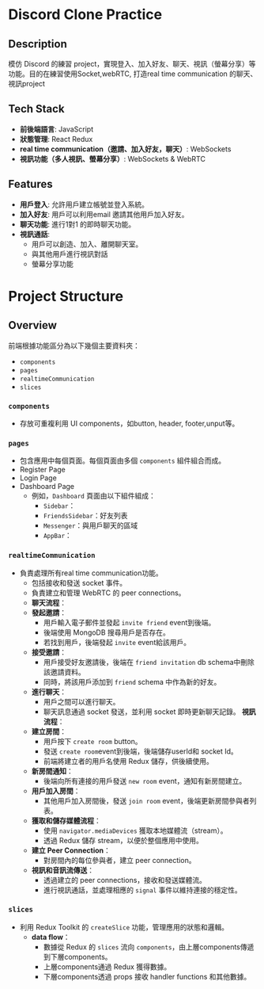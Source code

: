 # Discord Clone Practice

## Description
模仿 Discord 的練習 project，實現登入、加入好友、聊天、視訊（螢幕分享）等功能。目的在練習使用Socket,webRTC, 打造real time communication 的聊天、視訊project

## Tech Stack
- **前後端語言**: JavaScript
- **狀態管理**: React Redux
- **real time communication（邀請、加入好友，聊天）**: WebSockets
- **視訊功能（多人視訊、螢幕分享）**: WebSockets & WebRTC

## Features
- **用戶登入**: 允許用戶建立帳號並登入系統。
- **加入好友**: 用戶可以利用email 邀請其他用戶加入好友。
- **聊天功能**: 進行1對1 的即時聊天功能。
- **視訊通話**:
  - 用戶可以創造、加入、離開聊天室。
  - 與其他用戶進行視訊對話
  - 螢幕分享功能
# Project Structure

## Overview
前端根據功能區分為以下幾個主要資料夾：
- `components`
- `pages`
- `realtimeCommunication`
- `slices`


### `components`
- 存放可重複利用 UI components，如button, header, footer,unput等。

### `pages`
- 包含應用中每個頁面。每個頁面由多個 `components` 組件組合而成。
- Register Page
- Login Page
- Dashboard Page
  - 例如，`Dashboard` 頁面由以下組件組成：
    - `Sidebar`：
    - `FriendsSidebar`：好友列表
    - `Messenger`：與用戶聊天的區域
    - `AppBar`：

### `realtimeCommunication`
- 負責處理所有real time communication功能。
  - 包括接收和發送 socket 事件。
  - 負責建立和管理 WebRTC 的 peer connections。
   - **聊天流程**：
    - **發起邀請**：
      - 用戶輸入電子郵件並發起 `invite friend` event到後端。
      - 後端使用 MongoDB 搜尋用戶是否存在。
      - 若找到用戶，後端發起 `invite` event給該用戶。
    - **接受邀請**：
      - 用戶接受好友邀請後，後端在 `friend invitation` db schema中刪除該邀請資料。
      - 同時，將該用戶添加到 `friend` schema 中作為新的好友。
    - **進行聊天**：
      - 用戶之間可以進行聊天。
      - 聊天訊息通過 socket 發送，並利用 socket 即時更新聊天記錄。
**視訊流程**：
    - **建立房間**：
      - 用戶按下 `create room` button。
      - 發送 `create room`event到後端，後端儲存userId和 socket Id。
      - 前端將建立者的用戶名使用 Redux 儲存，供後續使用。
    - **新房間通知**：
      - 後端向所有連接的用戶發送 `new room` event，通知有新房間建立。
    - **用戶加入房間**：
      - 其他用戶加入房間後，發送 `join room` event，後端更新房間參與者列表。
    - **獲取和儲存媒體流程**：
      - 使用 `navigator.mediaDevices` 獲取本地媒體流（stream）。
      - 透過 Redux 儲存 stream，以便於整個應用中使用。
    - **建立 Peer Connection**：
      - 對房間內的每位參與者，建立 peer connection。
    - **視訊和音訊流傳送**：
      - 透過建立的 peer connections，接收和發送媒體流。
      - 進行視訊通話，並處理相應的 `signal` 事件以維持連接的穩定性。


### `slices`
- 利用 Redux Toolkit 的 `createSlice` 功能，管理應用的狀態和邏輯。
  - **data flow**：
    - 數據從 Redux 的 `slices` 流向 `components`，由上層components傳遞到下層components。
    - 上層components通過 Redux 獲得數據。
    - 下層components透過 props 接收 handler functions 和其他數據。
